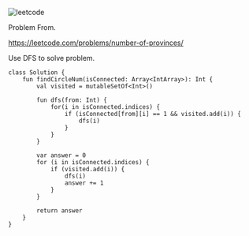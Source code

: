 ![leetcode](https://github.com/MYKIM95/LeetcodeDaily/assets/77060863/60f2e5ae-ff03-4163-945a-cfae8ed1f33c)

Problem From.

https://leetcode.com/problems/number-of-provinces/

Use DFS to solve problem.

```
class Solution {
    fun findCircleNum(isConnected: Array<IntArray>): Int {
        val visited = mutableSetOf<Int>()

        fun dfs(from: Int) {
            for(i in isConnected.indices) {
                if (isConnected[from][i] == 1 && visited.add(i)) {
                    dfs(i)
                }
            }
        }

        var answer = 0
        for (i in isConnected.indices) {
            if (visited.add(i)) {
                dfs(i)
                answer += 1
            }
        }
        
        return answer
    }
}
```
